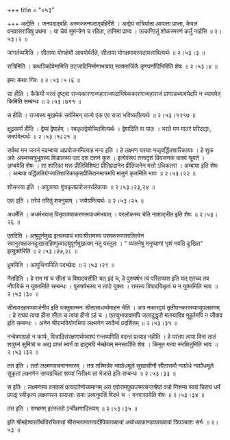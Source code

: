 +++
title = "०५३"

+++
अद्येति । जनपदाद्बहिः अस्मज्जनपदाद्बहिर्देशे । अद्येयं रात्रिर्याता आयाता प्राप्ता, केवलं वनवासरात्रिषु प्रथमा । या चेयं सुमन्त्रेण च रहिता, तामिमां प्राप्य । उत्कण्ठितुं शोकस्मरणं कर्तुं नार्हसि  ॥  २।५३।२  ॥   

  

जागर्तव्यमिति । सीताया योगक्षेमौ आवयोर्वर्तेते, सीताया योगक्षमावस्मदायत्तावित्यर्थः  ॥  २।५३।३  ॥   

  

रात्रिमिति । कथञ्चिदेवेमामिति उटजादिनिर्माणाभावात् स्वयमार्जितैः तृणपर्णादिभिरिति शेषः  ॥  २।५३।४  ॥   

  

इमाः कथाः गिरः  ॥  २।५३।५।६  ॥   

  

सा हीति । कैकेयी भरतं दृष्ट्वा राज्यकारणान्महाराजपदाभिषेककारणान्महाराजं प्राणान्नच्यावयेदपि न च्यावयेत् किमिति सम्बन्धः  ॥  २।५३।७११  ॥   

  

स हीति । राज्यस्य मुखमेकं सर्वस्मिन् राज्ये एक एव राजा भविष्यतीत्यर्थः  ॥  २।५३।१२१७  ॥   

  

क्षुद्रकर्मा हीति । द्वेष्यं द्वेषार्हम् । स्वकृतद्वेषोचितमित्यर्थः । द्वेषादिति वा पाठः । भरते मम मातरं परिदद्याः, समर्पयेत्यर्थः  ॥  २।५३।१८२१  ॥   

  

सर्वथा मम जननं मदम्बाया अप्रयोजनमित्याह मन्य इति । हे लक्ष्मण यस्याः मातृवर्द्धितशारिकायाः । हे शुक अरेः अस्मच्चत्रुभूतस्य बिडालस्य पादं दश दंशनं कुरु । इत्येवंरूपं तत्तादृशं प्रियजनकं वाक्यं श्रूयते । अम्बयेति शेषः । सा शारिका मत्तः प्रीतिविशिष्टा प्रीतिप्रदानेन प्रीतिजनेन मत्तो ऽधिकतरा । अम्बाया इति शेषः । अम्बया वर्द्धिततिर्यग्जातिशारिकाकृतप्रीतिदानमात्रमपि मातुर्न कृतमिति भावः  ॥  २।५३।२२  ॥   

  

शोचन्त्या इति । अपुत्रायाः पुत्रकृतप्रयोजनरहितायाः  ॥  २।५३।२३,२४  ॥   

  

एक इति । तरेयं तरितुं शक्नुयाम् । जयेयमित्यर्थः  ॥  २।५३।२५  ॥   

  

अधर्मेति । अधर्मभयात् पितृवाक्याकरणरूपाधर्मभयात् । परलोकस्य चेति नाशाद्भीत इति शेषः  ॥  २।५३।२६  ॥   

  

एतदिति । अश्रुपूर्णमुख इत्यस्यायं भावःश्रीरामस्य परमकरुणाशालित्वेन स्वानुरक्तजनदुःखासहिष्णुत्वादश्रुपूर्णमुखत्वम् नतु वस्तुतः । " व्यसनेषु मनुष्याणां भृशं भवति दुःखित" इत्युक्तेरिति  ॥  २।५३।२७,२८  ॥   

  

ध्रुवमिति । आयुधिनामिति पदच्छेदः  ॥  २।५३।२९  ॥   

  

नैतदिति । हे राम मां च सीतां च विषादयसीति यत् इदं च, हे पुरुषर्षभ त्वं परितप्यस इति यत् एतच्च तव नौपयिकं न युक्तमिति सम्बन्धः । पुरुषर्षभस्य न तापो युक्तः । रामस्य विषादयितृत्वं च न युक्तमिति भावः  ॥  २।५३।३०  ॥   

  

सीतावदहमप्यवर्जनीय इति वक्तुमात्मनः सीतासाधर्म्यमाहन चेति । अत्र नकारद्वयं तृतीयनकारस्याप्युपलक्षणम् । हे राघव त्वया हीना सीता च त्वया हीनो ऽहं च । एतावुभावावामपि जलादुद्धृतौ मत्स्याविव मुहूर्तमपि न जीवाव इति सम्बन्धः । अनेन श्रीरामवियोगभिया लक्ष्मणेन स्वदैन्यं प्रदर्शितम्  ॥  २।५३।३१  ॥   

  

नन्वेवमाग्रहो न कार्यः, पित्रादिसंरक्षणार्थमवश्यं गन्तव्यमिति वदन्तं प्रत्याह नहीति । हे परंतप त्वया विना तातं शत्रुघ्नं सुमित्रां च अद्य प्राप्तं स्वर्गं वा द्रष्टुमपि नेच्छेयम् मनसापीति शेषः । किमुत गत्वा संरक्षितुमिति भावः  ॥  २।५३।३२  ॥   

  

तत इति । ततो लक्ष्मणवचनानन्तरम् । तत्र तस्मिन्नेव न्यग्रोधमूले सुखासीनौ सीतारामौ न्यग्रोधे न्यग्रौधमूले सुकृतां लक्ष्मणेन सम्यग्रचितां शय्यां निरीक्ष्य तां भेजाते इति सम्बन्धः  ॥  २।५३।३३  ॥   

  

स इति । लक्ष्मणस्य वनवासं प्रत्यादरेणोच्यमानम् अत एवोत्तमपुष्कलमत्यन्तश्रेष्ठं वचो निशम्य स्वयं चिराय धर्मं प्रपद्य स्वीकृत्य लक्ष्मणस्य समाप्ताः समाः प्रत्यनुमतिं विदधे च । वनवासायेति शेषः  ॥  २।५३।३४  ॥   

  

तत इति । सम्भ्रमम् इतस्ततो ऽन्वीक्षणादिरूपम्  ॥  २।५३।३५  ॥   

  

इति श्रीमहेश्वरतीर्थविरचितायां श्रीरामायणतत्त्वदीपिकाख्यायां अयोध्याकाण्डव्याख्यायां त्रिपञ्चाशः सर्गः  ॥  २।५३  ॥   

  

  


